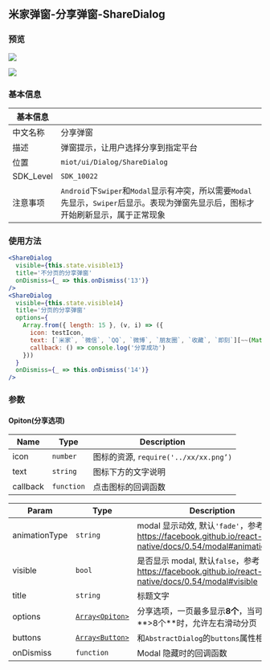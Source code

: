 ## 米家弹窗-分享弹窗-ShareDialog

### 预览

![](/docImages/sharedialog.png)

![](/docImages/sharedialog.gif)

### 基本信息

| 基本信息  |                                                              |
| --------- | ------------------------------------------------------------ |
| 中文名称  | 分享弹窗                                                     |
| 描述      | 弹窗提示，让用户选择分享到指定平台                             |
| 位置      | `miot/ui/Dialog/ShareDialog`                                 |
| SDK_Level | `SDK_10022`                                                  |
| 注意事项  | `Android`下`Swiper`和`Modal`显示有冲突，所以需要`Modal`先显示，`Swiper`后显示。表现为弹窗先显示后，图标才开始刷新显示，属于正常现象 |

### 使用方法

```jsx
<ShareDialog
  visible={this.state.visible13}
  title='不分页的分享弹窗'
  onDismiss={_ => this.onDismiss('13')}
/>
<ShareDialog
  visible={this.state.visible14}
  title='分页的分享弹窗'
  options={
    Array.from({ length: 15 }, (v, i) => ({
      icon: testIcon,
      text: [`米家`, `微信`, `QQ`, `微博`, `朋友圈`, `收藏`, `即刻`][~~(Math.random() * 7)],
      callback: () => console.log('分享成功')
    }))
  }
  onDismiss={_ => this.onDismiss('14')}
/>
```

### 参数

#### Opiton(分享选项)

| Name | Type | Description |
| --- | --- | --- |
| icon | <code>number</code> | 图标的资源, `require('../xx/xx.png’)` |
| text | <code>string</code> | 图标下方的文字说明 |
| callback | <code>function</code> | 点击图标的回调函数 |

| Param | Type | Description |
| --- | --- | --- |
| animationType | <code>string</code> | modal 显示动效, 默认`'fade'`，参考 https://facebook.github.io/react-native/docs/0.54/modal#animationtype |
| visible | <code>bool</code> | 是否显示 modal, 默认`false`，参考 https://facebook.github.io/react-native/docs/0.54/modal#visible |
| title | <code>string</code> | 标题文字 |
| options | [<code>Array&lt;Opiton&gt;</code>](#Opiton分享选项) | 分享选项，一页最多显示**8个**，当可选项**>8个**时，允许左右滑动分页 |
| buttons | [<code>Array&lt;Button&gt;</code>](#button按钮)    | 和`AbstractDialog`的`buttons`属性相同    |
| onDismiss | <code>function</code> | Modal 隐藏时的回调函数 |
